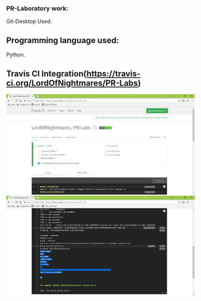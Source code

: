 ### PR-Laboratory work:
Git-Desktop Used.
## Programming language used:
Python.
## Travis CI Integration(https://travis-ci.org/LordOfNightmares/PR-Labs)

<img src="png/travis.png" width="800">
<img src="png/travis2.png" width="800">
